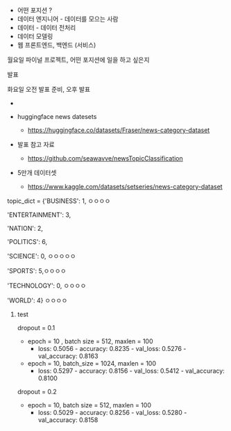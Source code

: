 - 어떤 포지션 ? 
- 데이터 엔지니어 - 데이터를 모으는 사람
- 데이터 - 데이터 전처리
- 데이터 모델링
- 웹 프론트엔드, 백엔드 (서비스)





월요일 파이널 프로젝트, 어떤 포지션에 일을 하고 싶은지

발표 

화요일 오전 발표 준비, 오후 발표







- 
- huggingface news datesets
  - https://huggingface.co/datasets/Fraser/news-category-dataset



- 발표 참고 자료
  - https://github.com/seawavve/newsTopicClassification



- 5만개 데이터셋
  - https://www.kaggle.com/datasets/setseries/news-category-dataset





topic_dict = {'BUSINESS': 1, ㅇㅇㅇㅇ

 'ENTERTAINMENT': 3,

 'NATION': 2, 

 'POLITICS': 6,

 'SCIENCE': 0, ㅇㅇㅇㅇㅇ

 'SPORTS': 5,ㅇㅇㅇㅇ

 'TECHNOLOGY': 0, ㅇㅇㅇㅇ

 'WORLD': 4} ㅇㅇㅇㅇ





1. test

   dropout = 0.1

   - epoch = 10 , batch size = 512, maxlen = 100
     - loss: 0.5056 - accuracy: 0.8235 - val_loss: 0.5276 - val_accuracy: 0.8163
   - epoch = 10, batch_size = 1024, maxlen  = 100
     - loss: 0.5297 - accuracy: 0.8156 - val_loss: 0.5412 - val_accuracy: 0.8100

   dropout = 0.2

   - epoch = 10, batch size = 512, maxlen = 100
     - loss: 0.5029 - accuracy: 0.8256 - val_loss: 0.5280 - val_accuracy: 0.8158